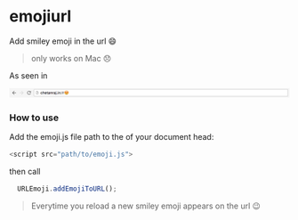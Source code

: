 # emojiurl

Add smiley emoji in the url 😄

> only works on Mac 😞

As seen in

![emoji in url screen](https://raw.githubusercontent.com/chetanraj/emojiurl/master/images/url.png)


### How to use

Add the emoji.js file path to the of your document head:

```js
<script src="path/to/emoji.js">
```

then call

```js
  URLEmoji.addEmojiToURL();
```
> Everytime you reload a new smiley emoji appears on the url 😉
